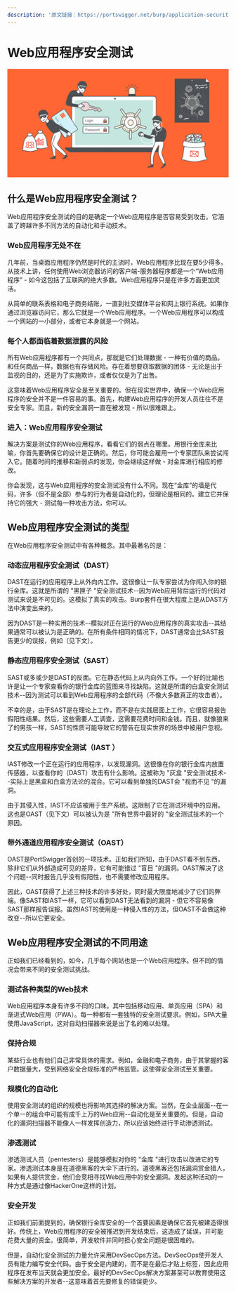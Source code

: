 ```yaml
---
description: '原文链接：https://portswigger.net/burp/application-security-testing'
---
```


# Web应用程序安全测试

![](../.gitbook/assets/web-app-security-graphic%20%281%29.svg)

## 什么是Web应用程序安全测试？

Web应用程序安全测试的目的是确定一个Web应用程序是否容易受到攻击。它涵盖了跨越许多不同方法的自动化和手动技术。

### Web应用程序无处不在

几年前，当桌面应用程序仍然是时代的主流时，Web应用程序比现在要5少得多。从技术上讲，任何使用Web浏览器访问的客户端-服务器程序都是一个“Web应用程序” - 如今这包括了互联网的绝大多数。Web应用程序只是在许多方面更加灵活。

从简单的联系表格和电子商务结账，一直到社交媒体平台和网上银行系统。如果你通过浏览器访问它，那么它就是一个Web应用程序。一个Web应用程序可以构成一个网站的一小部分，或者它本身就是一个网站。

### 每个人都面临着数据泄露的风险

所有Web应用程序都有一个共同点，那就是它们处理数据 - 一种有价值的商品。和任何商品一样，数据也有存储风险。存在着想要窃取数据的团体 - 无论是出于监视的目的，还是为了实施欺诈，或者仅仅是为了出售。

这意味着Web应用程序安全是至关重要的。但在现实世界中，确保一个Web应用程序的安全并不是一件容易的事。首先，构建Web应用程序的开发人员往往不是安全专家。而且，新的安全漏洞一直在被发现 - 所以很难跟上。

### 进入：Web应用程序安全测试

解决方案是测试你的Web应用程序，看看它们的弱点在哪里。用银行金库来比喻，你首先要确保它的设计是正确的。然后，你可能会雇用一个专家团队来尝试闯入它。随着时间的推移和新弱点的发现，你会继续这样做 - 对金库进行相应的修改。

你会发现，这与Web应用程序的安全测试没有什么不同。现在“金库”的墙是代码，许多（但不是全部）参与的行为者是自动化的，但理论是相同的。建立它并保持它的强大 - 测试每一种攻击方法，你可以。

## Web应用程序安全测试的类型

在Web应用程序安全测试中有各种概念。其中最著名的是：

### 动态应用程序安全测试（DAST）

DAST在运行的应用程序上从外向内工作。这很像让一队专家尝试为你闯入你的银行金库。这就是所谓的 "黑匣子 "安全测试技术--因为Web应用背后运行的代码对测试来说是不可见的。这模拟了真实的攻击。Burp套件在很大程度上是从DAST方法中演变出来的。

因为DAST是一种实用的技术--模拟对正在运行的Web应用程序的真实攻击--其结果通常可以被认为是正确的。在所有条件相同的情况下，DAST通常会比SAST报告更少的误报，例如（见下文）。

### 静态应用程序安全测试（SAST）

SAST或多或少是DAST的反面。它在静态代码上从内向外工作。一个好的比喻也许是让一个专家查看你的银行金库的蓝图来寻找缺陷。这就是所谓的白盒安全测试技术--因为测试可以看到Web应用程序的全部代码（不像大多数真正的攻击者）。

不幸的是，由于SAST是在理论上工作，而不是在实践层面上工作，它很容易报告假阳性结果。然后，这些需要人工调查，这需要花费时间和金钱。而且，就像狼来了的男孩一样，SAST的性质可能导致它的警告在现实世界的场景中被用户忽视。

### 交互式应用程序安全测试（IAST ）

IAST修改一个正在运行的应用程序，以发现漏洞。这很像在你的银行金库内放置传感器，以查看你的（DAST）攻击有什么影响。这被称为 "灰盒 "安全测试技术--实际上是黑盒和白盒方法论的混合。它可以看到单独的DAST会 "视而不见 "的漏洞。

由于其侵入性，IAST不应该被用于生产系统。这限制了它在测试环境中的应用。这也是OAST（见下文）可以被认为是 "所有世界中最好的 "安全测试技术的一个原因。

### 带外通道应用程序安全测试（OAST）

OAST是PortSwigger首创的一项技术。正如我们所知，由于DAST看不到东西，除非它们从外部造成可见的差异，它有可能错过 "盲目 "的漏洞。OAST解决了这个问题--同时报告几乎没有假阳性，也不需要修改应用程序。

因此，OAST获得了上述三种技术的许多好处，同时最大限度地减少了它们的弊端。像SAST和IAST一样，它可以看到DAST无法看到的漏洞 - 但它不容易像SAST那样报告误报。虽然IAST的使用是一种侵入性的方法，但OAST不会做这种改变--所以它更安全。

## Web应用程序安全测试的不同用途

正如我们已经看到的，如今，几乎每个网站也是一个Web应用程序。但不同的情况会带来不同的安全测试挑战。

### 测试各种类型的Web技术

Web应用程序本身有许多不同的口味。其中包括移动应用、单页应用（SPA）和渐进式Web应用（PWA）。每一种都有一套独特的安全测试要求。例如，SPA大量使用JavaScript，这对自动扫描器来说是出了名的难以处理。

### 保持合规

某些行业也有他们自己非常具体的需求。例如，金融和电子商务，由于其掌握的客户数据量大，受到网络安全合规标准的严格监管。这使得安全测试至关重要。

### 规模化的自动化

使用安全测试的组织的规模也将影响其选择的解决方案。当然，在企业层面--在一个单一的组合中可能有成千上万的Web应用--自动化是至关重要的。但是，自动化的漏洞扫描器不能像人一样发挥创造力，所以应该始终进行手动渗透测试。

### 渗透测试

渗透测试人员（pentesters）是能够模拟对你的 "金库 "进行攻击以改进它的专家。渗透测试本身是在道德黑客的大伞下进行的。道德黑客还包括漏洞赏金猎人，如果有人提供赏金，他们会竞相寻找Web应用中的安全漏洞。发起这种活动的一种方式是通过像HackerOne这样的计划。

### 安全开发

正如我们前面提到的，确保银行金库安全的一个首要因素是确保它首先被建造得很好。传统上，Web应用程序的安全被推迟到开发结束后，这造成了延误，并可能花费大量的资金。很简单，开发软件并同时担心安全问题是很困难的。

但是，自动化安全测试的力量允许采用DevSecOps方法。DevSecOps使开发人员有能力编写安全代码。由于安全是内建的，而不是在最后才贴上标签，因此应用程序在发布当天就会更加安全。最好的DevSecOps解决方案甚至可以教育使用这些解决方案的开发者--这意味着首先要修复的错误更少。




